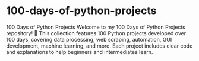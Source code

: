 # 100-days-of-python-projects
100 Days of Python Projects Welcome to my 100 Days of Python Projects repository! 🚀  This collection features 100 Python projects developed over 100 days, covering data processing, web scraping, automation, GUI development, machine learning, and more. Each project includes clear code and explanations to help beginners and intermediates learn.
